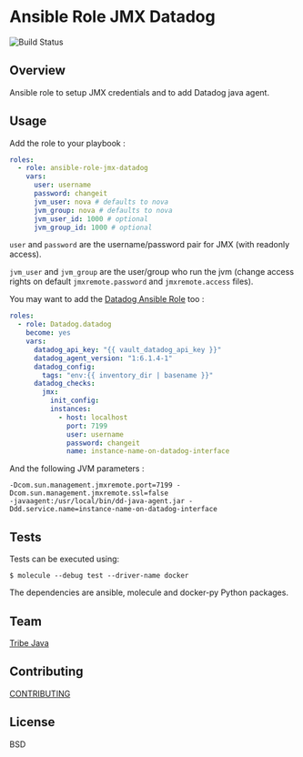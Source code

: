 # Ansible Role JMX Datadog

![Build Status](https://travis-ci.org/peopledoc/ansible-role-jmx-datadog.svg?branch=master)

Overview
--------
Ansible role to setup JMX credentials and to add Datadog java agent. 

Usage
-----

Add the role to your playbook :

```yaml
roles:
  - role: ansible-role-jmx-datadog
    vars:
      user: username
      password: changeit
      jvm_user: nova # defaults to nova
      jvm_group: nova # defaults to nova
      jvm_user_id: 1000 # optional
      jvm_group_id: 1000 # optional
```

`user` and `password` are the username/password pair for JMX (with readonly access).

`jvm_user` and `jvm_group` are the user/group who run the jvm 
(change access rights on default `jmxremote.password` and `jmxremote.access` files).

You may want to add the [Datadog Ansible Role](https://github.com/DataDog/ansible-datadog) too :

```yaml
roles:
  - role: Datadog.datadog
    become: yes
    vars:
      datadog_api_key: "{{ vault_datadog_api_key }}"
      datadog_agent_version: "1:6.1.4-1"
      datadog_config:
        tags: "env:{{ inventory_dir | basename }}"
      datadog_checks:
        jmx:
          init_config:
          instances:
            - host: localhost
              port: 7199
              user: username
              password: changeit
              name: instance-name-on-datadog-interface
```

And the following JVM parameters :

```
-Dcom.sun.management.jmxremote.port=7199 -Dcom.sun.management.jmxremote.ssl=false
-javaagent:/usr/local/bin/dd-java-agent.jar -Ddd.service.name=instance-name-on-datadog-interface
```

Tests
-----

Tests can be executed using:

`$ molecule --debug test --driver-name docker`

The dependencies are ansible, molecule and docker-py Python packages.

Team
----
[Tribe Java](https://github.com/peopledoc/tribe-java/blob/master/documentation/applications.md)


Contributing
------------
[CONTRIBUTING](https://github.com/peopledoc/tribe-java/blob/master/documentation/contribution.md)


License
-------
BSD
